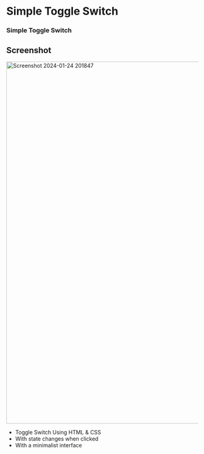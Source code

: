 # Simple Toggle Switch
### Simple Toggle Switch

## Screenshot

<img width="948" alt="Screenshot 2024-01-24 201847" src="https://github.com/draksham/Toggle-Switch/assets/123640464/a49767c9-4d1b-4343-a95b-e95198b36b9b">


- Toggle Switch Using HTML & CSS
- With state changes when clicked
- With a minimalist interface
